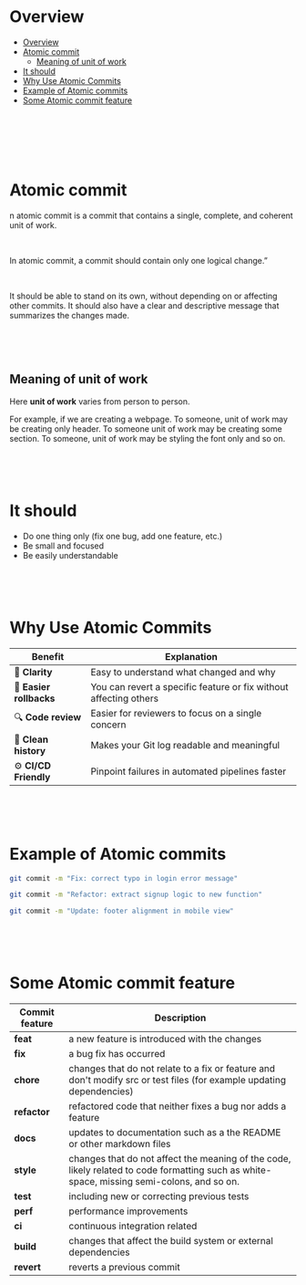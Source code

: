 # Overview

- [Overview](#overview)
- [Atomic commit](#atomic-commit)
  - [Meaning of unit of work](#meaning-of-unit-of-work)
- [It should](#it-should)
- [Why Use Atomic Commits](#why-use-atomic-commits)
- [Example of Atomic commits](#example-of-atomic-commits)
- [Some Atomic commit feature](#some-atomic-commit-feature)

&nbsp;

&nbsp;

&nbsp;

# Atomic commit

n atomic commit is a commit that contains a single, complete, and coherent unit of work.

&nbsp;

In atomic commit, a commit should contain only one logical change.”

&nbsp;

It should be able to stand on its own, without depending on or affecting other commits. It should also have a clear and descriptive message that summarizes the changes made.

&nbsp;

&nbsp;

## Meaning of unit of work

Here **unit of work** varies from person to person.

For example, if we are creating a webpage. To someone, unit of work may be creating only header. To someone unit of work may be creating some section. To someone, unit of work may be styling the font only and so on.

&nbsp;

&nbsp;

# It should

- Do one thing only (fix one bug, add one feature, etc.)
- Be small and focused
- Be easily understandable

&nbsp;

&nbsp;

# Why Use Atomic Commits

| Benefit                 | Explanation                                                       |
| ----------------------- | ----------------------------------------------------------------- |
| 🧠 **Clarity**          | Easy to understand what changed and why                           |
| 🔁 **Easier rollbacks** | You can revert a specific feature or fix without affecting others |
| 🔍 **Code review**      | Easier for reviewers to focus on a single concern                 |
| 📜 **Clean history**    | Makes your Git log readable and meaningful                        |
| ⚙️ **CI/CD Friendly**   | Pinpoint failures in automated pipelines faster                   |

&nbsp;

&nbsp;

# Example of Atomic commits

```bash
git commit -m "Fix: correct typo in login error message"

git commit -m "Refactor: extract signup logic to new function"

git commit -m "Update: footer alignment in mobile view"
```

&nbsp;

&nbsp;

# Some Atomic commit feature

| Commit feature | Description                                                                                                                                |
| -------------- | ------------------------------------------------------------------------------------------------------------------------------------------ |
| **feat**       | a new feature is introduced with the changes                                                                                               |
| **fix**        | a bug fix has occurred                                                                                                                     |
| **chore**      | changes that do not relate to a fix or feature and don't modify src or test files (for example updating dependencies)                      |
| **refactor**   | refactored code that neither fixes a bug nor adds a feature                                                                                |
| **docs**       | updates to documentation such as a the README or other markdown files                                                                      |
| **style**      | changes that do not affect the meaning of the code, likely related to code formatting such as white-space, missing semi-colons, and so on. |
| **test**       | including new or correcting previous tests                                                                                                 |
| **perf**       | performance improvements                                                                                                                   |
| **ci**         | continuous integration related                                                                                                             |
| **build**      | changes that affect the build system or external dependencies                                                                              |
| **revert**     | reverts a previous commit                                                                                                                  |

&nbsp;

&nbsp;
